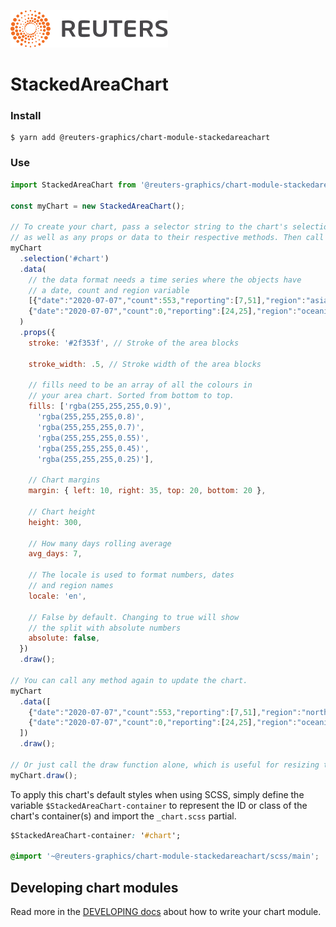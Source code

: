 ![](./badge.svg)

# StackedAreaChart

### Install

```
$ yarn add @reuters-graphics/chart-module-stackedareachart
```

### Use

```javascript
import StackedAreaChart from '@reuters-graphics/chart-module-stackedareachart';

const myChart = new StackedAreaChart();

// To create your chart, pass a selector string to the chart's selection method,
// as well as any props or data to their respective methods. Then call draw.
myChart
  .selection('#chart')
  .data(
    // the data format needs a time series where the objects have 
    // a date, count and region variable
    [{"date":"2020-07-07","count":553,"reporting":[7,51],"region":"asia"},
    {"date":"2020-07-07","count":0,"reporting":[24,25],"region":"oceania"}]
  )
  .props({
    stroke: '#2f353f', // Stroke of the area blocks
    
    stroke_width: .5, // Stroke width of the area blocks

    // fills need to be an array of all the colours in
    // your area chart. Sorted from bottom to top.
    fills: ['rgba(255,255,255,0.9)', 
      'rgba(255,255,255,0.8)',
      'rgba(255,255,255,0.7)',
      'rgba(255,255,255,0.55)',
      'rgba(255,255,255,0.45)',
      'rgba(255,255,255,0.25)'],

    // Chart margins
    margin: { left: 10, right: 35, top: 20, bottom: 20 },

    // Chart height
    height: 300,

    // How many days rolling average 
    avg_days: 7,

    // The locale is used to format numbers, dates 
    // and region names
    locale: 'en',

    // False by default. Changing to true will show 
    // the split with absolute numbers
    absolute: false,
  })
  .draw();

// You can call any method again to update the chart.
myChart
  .data([
    {"date":"2020-07-07","count":553,"reporting":[7,51],"region":"north-america"},
    {"date":"2020-07-07","count":0,"reporting":[24,25],"region":"oceania"}
  ])
  .draw();

// Or just call the draw function alone, which is useful for resizing the chart.
myChart.draw();
```

To apply this chart's default styles when using SCSS, simply define the variable `$StackedAreaChart-container` to represent the ID or class of the chart's container(s) and import the `_chart.scss` partial.

```CSS
$StackedAreaChart-container: '#chart';

@import '~@reuters-graphics/chart-module-stackedareachart/scss/main';
```

## Developing chart modules

Read more in the [DEVELOPING docs](./DEVELOPING.md) about how to write your chart module.
